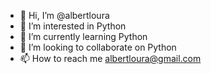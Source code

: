 - 👋 Hi, I’m @albertloura
- 👀 I’m interested in Python
- 🌱 I’m currently learning Python
- 💞️ I’m looking to collaborate on Python
- 📫 How to reach me albertloura@gmail.com

<!---
albertloura/albertloura is a ✨ special ✨ repository because its `README.md` (this file) appears on your GitHub profile.
You can click the Preview link to take a look at your changes.
--->
